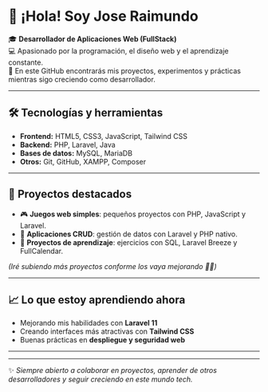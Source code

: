 # 👋 ¡Hola! Soy Jose Raimundo

🎓 **Desarrollador de Aplicaciones Web (FullStack)**  
💻 Apasionado por la programación, el diseño web y el aprendizaje constante.  
🚀 En este GitHub encontrarás mis proyectos, experimentos y prácticas mientras sigo creciendo como desarrollador.

---

## 🛠️ Tecnologías y herramientas
- **Frontend:** HTML5, CSS3, JavaScript, Tailwind CSS  
- **Backend:** PHP, Laravel, Java  
- **Bases de datos:** MySQL, MariaDB  
- **Otros:** Git, GitHub, XAMPP, Composer  

---

## 📂 Proyectos destacados
- 🎮 **Juegos web simples**: pequeños proyectos con PHP, JavaScript y Laravel.  
- 📝 **Aplicaciones CRUD**: gestión de datos con Laravel y PHP nativo.  
- 📅 **Proyectos de aprendizaje**: ejercicios con SQL, Laravel Breeze y FullCalendar.  

*(Iré subiendo más proyectos conforme los vaya mejorando 👨‍💻)*

---

## 📈 Lo que estoy aprendiendo ahora
- Mejorando mis habilidades con **Laravel 11**  
- Creando interfaces más atractivas con **Tailwind CSS**  
- Buenas prácticas en **despliegue y seguridad web**  

---
 
---

✨ *Siempre abierto a colaborar en proyectos, aprender de otros desarrolladores y seguir creciendo en este mundo tech.*  
